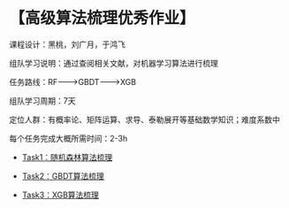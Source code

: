 # 【高级算法梳理优秀作业】

课程设计：黑桃，刘广月，于鸿飞

组队学习说明：通过查阅相关文献，对机器学习算法进行梳理

任务路线：RF--->GBDT--->XGB

组队学习周期：7天

定位人群：有概率论、矩阵运算、求导、泰勒展开等基础数学知识；难度系数中

每个任务完成大概所需时间：2-3h

* [Task1：随机森林算法梳理](https://liken95.github.io/)
 
* [Task2：GBDT算法梳理](https://zhuanlan.zhihu.com/p/58105824)
 
* [Task3：XGB算法梳理](https://zhuanlan.zhihu.com/p/58221959)
 